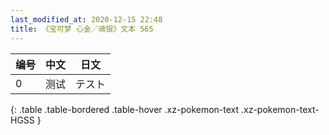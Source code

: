 ```yaml
---
last_modified_at: 2020-12-15 22:48
title: 《宝可梦 心金／魂银》文本 565
---
```

| 编号 | 中文 | 日文 |
| ---- | ---- | ---- |
| 0 | 测试 | テスト |
{: .table .table-bordered .table-hover .xz-pokemon-text .xz-pokemon-text-HGSS }